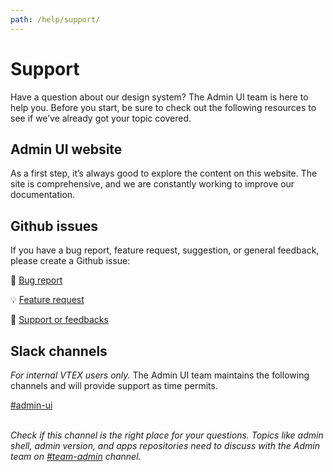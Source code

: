 ```yaml
---
path: /help/support/
---
```


# Support

Have a question about our design system? The Admin UI team is here to help you. Before you start, be sure to check out the following resources to see if we’ve already got your topic covered.

## Admin UI website

As a first step, it’s always good to explore the content on this website. The site is comprehensive, and we are constantly working to improve our documentation.

## Github issues

If you have a bug report, feature request, suggestion, or general feedback, please create a Github issue:

🐞 [Bug report](https://github.com/vtex/onda/issues/new?assignees=&labels=&template=bug_report.md)<br>

💡 [Feature request](https://github.com/vtex/onda/issues/new?assignees=&labels=&template=feature_request.md)<br>

💬 [Support or feedbacks](https://github.com/vtex/onda/issues/new?assignees=&labels=&template=support-question.md)

## Slack channels

_For internal VTEX users only._ The Admin UI team maintains the following channels and will provide support as time permits.

[#admin-ui](https://vtex.slack.com/archives/C01DVTFA4VA)<br>
<br>

_Check if this channel is the right place for your questions. Topics like admin shell, admin version, and apps repositories need to discuss with the Admin team on [#team-admin](https://vtex.slack.com/archives/C0170C2TTDY) channel._
